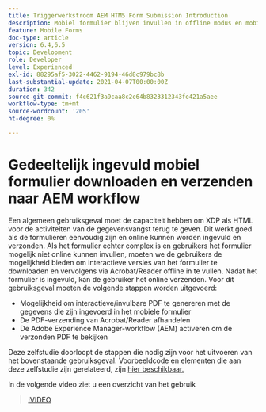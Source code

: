 ```yaml
---
title: Triggerwerkstroom AEM HTM5 Form Submission Introduction
description: Mobiel formulier blijven invullen in offline modus en mobiel formulier verzenden om AEM workflow te activeren
feature: Mobile Forms
doc-type: article
version: 6.4,6.5
topic: Development
role: Developer
level: Experienced
exl-id: 88295af5-3022-4462-9194-46d8c979bc8b
last-substantial-update: 2021-04-07T00:00:00Z
duration: 342
source-git-commit: f4c621f3a9caa8c2c64b8323312343fe421a5aee
workflow-type: tm+mt
source-wordcount: '205'
ht-degree: 0%

---
```


# Gedeeltelijk ingevuld mobiel formulier downloaden en verzenden naar AEM workflow

Een algemeen gebruiksgeval moet de capaciteit hebben om XDP als HTML voor de activiteiten van de gegevensvangst terug te geven. Dit werkt goed als de formulieren eenvoudig zijn en online kunnen worden ingevuld en verzonden. Als het formulier echter complex is en gebruikers het formulier mogelijk niet online kunnen invullen, moeten we de gebruikers de mogelijkheid bieden om interactieve versies van het formulier te downloaden en vervolgens via Acrobat/Reader offline in te vullen. Nadat het formulier is ingevuld, kan de gebruiker het online verzenden.
Voor dit gebruiksgeval moeten de volgende stappen worden uitgevoerd:

* Mogelijkheid om interactieve/invulbare PDF te genereren met de gegevens die zijn ingevoerd in het mobiele formulier
* De PDF-verzending van Acrobat/Reader afhandelen
* De Adobe Experience Manager-workflow (AEM) activeren om de verzonden PDF te bekijken

Deze zelfstudie doorloopt de stappen die nodig zijn voor het uitvoeren van het bovenstaande gebruiksgeval. Voorbeeldcode en elementen die aan deze zelfstudie zijn gerelateerd, zijn [hier beschikbaar.](part-four.md)

In de volgende video ziet u een overzicht van het gebruik

>[!VIDEO](https://video.tv.adobe.com/v/29677?quality=12&learn=on)
